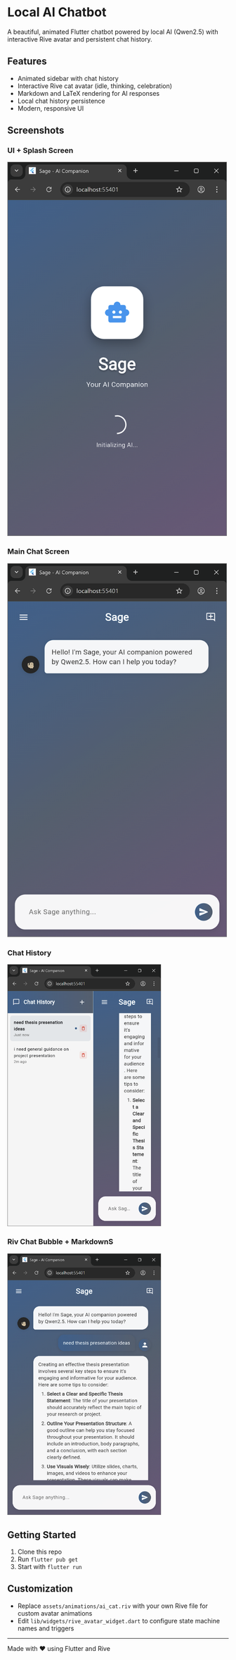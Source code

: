 # Local AI Chatbot

A beautiful, animated Flutter chatbot powered by local AI (Qwen2.5) with interactive Rive avatar and persistent chat history.

## Features
- Animated sidebar with chat history
- Interactive Rive cat avatar (idle, thinking, celebration)
- Markdown and LaTeX rendering for AI responses
- Local chat history persistence
- Modern, responsive UI

## Screenshots

### UI + Splash Screen
<img src="screenshots/Screenshot%202025-10-19%20113706.png" alt="Main Chat Screen" width="500"/>

### Main Chat Screen
<img src="screenshots/Screenshot%202025-10-19%20113711.png" alt="Sidebar Animation" width="500"/>

### Chat History
<img src="screenshots/Screenshot%202025-10-19%20113922.png" alt="Rive Avatar Idle" width="350"/>

### Riv Chat Bubble + MarkdownS
<img src="screenshots/Screenshot%202025-10-19%20113940.png" alt="Rive Avatar Celebration" width="350"/>

## Getting Started
1. Clone this repo
2. Run `flutter pub get`
3. Start with `flutter run`

## Customization
- Replace `assets/animations/ai_cat.riv` with your own Rive file for custom avatar animations
- Edit `lib/widgets/rive_avatar_widget.dart` to configure state machine names and triggers

---
Made with ❤️ using Flutter and Rive
